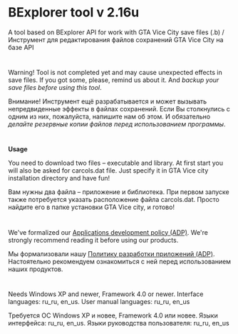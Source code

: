 # BExplorer tool v 2.16u

A tool based on BExplorer API for work with GTA Vice City save files (.b) /
Инструмент для редактирования файлов сохранений GTA Vice City на базе API

#

Warning! Tool is not completed yet and may cause unexpected effects in save files.
If you got some, please, remind us about it. And *backup your save files before using this tool*.

Внимание! Инструмент ещё разрабатывается и может вызывать непредвиденные эффекты в файлах
сохранений. Если Вы столкнулись с одним из них, пожалуйста, напишите нам об этом. И обязательно
*делайте резервные копии файлов перед использованием программы*.

#

**Usage**

You need to download two files – executable and library. At first start you will also be asked for carcols.dat file.
Just specify it in GTA Vice city installation directory and have fun!

Вам нужны два файла – приложение и библиотека. При первом запуске также потребуется указать расположение
файла carcols.dat. Просто найдите его в папке установки GTA Vice city, и готово!

#

We've formalized our [Applications development policy (ADP)](https://vk.com/@rdaaow_fupl-adp).
We're strongly recommend reading it before using our products.

Мы формализовали нашу [Политику разработки приложений (ADP)](https://vk.com/@rdaaow_fupl-adp).
Настоятельно рекомендуем ознакомиться с ней перед использованием наших продуктов.

#

Needs Windows XP and newer, Framework 4.0 or newer. Interface languages: ru_ru, en_us. User manual languages: ru_ru, en_us

Требуется ОС Windows XP и новее, Framework 4.0 или новее. Языки интерфейса: ru_ru, en_us. Языки руководства пользователя: ru_ru, en_us
